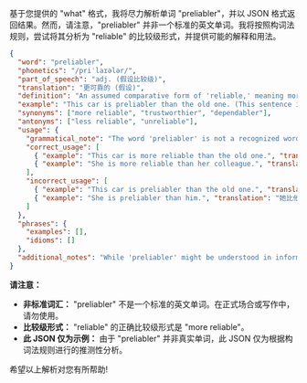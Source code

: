基于您提供的 "what" 格式，我将尽力解析单词 "preliabler"，并以 JSON 格式返回结果。然而，请注意，"preliabler" 并非一个标准的英文单词。我将按照构词法规则，尝试将其分析为 "reliable" 的比较级形式，并提供可能的解释和用法。

```json
{
  "word": "preliabler",
  "phonetics": "/priˈlaɪələr/",
  "part_of_speech": "adj. (假设比较级)",
  "translation": "更可靠的 (假设)",
  "definition": "An assumed comparative form of 'reliable,' meaning more reliable than something else. This form is non-standard and not commonly used.",
  "example": "This car is preliabler than the old one. (This sentence is grammatically incorrect in standard English, but illustrates the intended meaning.)",
  "synonyms": ["more reliable", "trustworthier", "dependabler"],
  "antonyms": ["less reliable", "unreliable"],
  "usage": {
    "grammatical_note": "The word 'preliabler' is not a recognized word in standard English. To express the comparative form of 'reliable,' use 'more reliable.'",
    "correct_usage": [
      { "example": "This car is more reliable than the old one.", "translation": "这辆车比旧车更可靠。" },
      { "example": "She is more reliable than her colleague.", "translation": "她比她的同事更可靠。" }
    ],
    "incorrect_usage": [
      { "example": "This car is preliabler than the old one.", "translation": "这辆车比旧车更可靠。(不标准)" },
      { "example": "She is preliabler than him.", "translation": "她比他更可靠。(不标准)" }
    ]
  },
  "phrases": {
    "examples": [],
    "idioms": []
  },
  "additional_notes": "While 'preliabler' might be understood in informal contexts, it is not grammatically correct. Always use 'more reliable' in formal writing and speech."
}
```

**请注意：**

*   **非标准词汇：** "preliabler" 不是一个标准的英文单词。在正式场合或写作中，请勿使用。
*   **比较级形式：**  "reliable" 的正确比较级形式是 "more reliable"。
*   **此 JSON 仅为示例：**  由于 "preliabler" 并非真实单词，此 JSON 仅为根据构词法规则进行的推测性分析。

希望以上解析对您有所帮助!
 